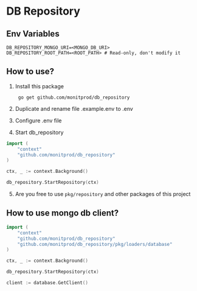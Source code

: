 # DB Repository

## Env Variables

    DB_REPOSITORY_MONGO_URI=<MONGO_DB_URI>
    DB_REPOSITORY_ROOT_PATH=<ROOT_PATH> # Read-only, don't modify it

## How to use?

1. Install this package

        go get github.com/monitprod/db_repository

2. Duplicate and rename file .example.env to .env

3. Configure .env file

4. Start db_repository

``` go
import ( 
    "context"
    "github.com/monitprod/db_repository" 
)

ctx, _ := context.Background()

db_repository.StartRepository(ctx)

```

5. Are you free to use ``` pkg/repository ``` and other packages of this project

## How to use mongo db client?
``` go
import ( 
    "context"
    "github.com/monitprod/db_repository" 
    "github.com/monitprod/db_repository/pkg/loaders/database"
)

ctx, _ := context.Background()

db_repository.StartRepository(ctx)

client := database.GetClient()

```